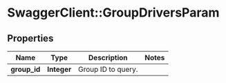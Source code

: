 # SwaggerClient::GroupDriversParam

## Properties
Name | Type | Description | Notes
------------ | ------------- | ------------- | -------------
**group_id** | **Integer** | Group ID to query. | 


